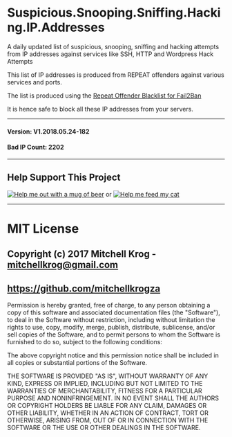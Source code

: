 # Suspicious.Snooping.Sniffing.Hacking.IP.Addresses

A daily updated list of suspicious, snooping, sniffing and hacking attempts from IP addresses against services like SSH, HTTP and Wordpress Hack Attempts

This list of IP addresses is produced from REPEAT offenders against various services and ports. 

The list is produced using the [Repeat Offender Blacklist for Fail2Ban](https://github.com/mitchellkrogza/Fail2Ban-Blacklist-JAIL-for-Repeat-Offenders-with-Perma-Extended-Banning)

It is hence safe to block all these IP addresses from your servers.

_______________
#### Version: V1.2018.05.24-182
#### Bad IP Count: 2202
____________________

## Help Support This Project 

[![Help me out with a mug of beer](https://img.shields.io/badge/Help%20-%20me%20out%20with%20a%20mug%20of%20%F0%9F%8D%BA-blue.svg)](https://paypal.me/mitchellkrog/) or [![Help me feed my cat](https://img.shields.io/badge/Help%20-%20me%20feed%20my%20hungry%20cat%20%F0%9F%98%B8-blue.svg)](https://paypal.me/mitchellkrog/)

************************************************
# MIT License

## Copyright (c) 2017 Mitchell Krog - mitchellkrog@gmail.com
## https://github.com/mitchellkrogza

Permission is hereby granted, free of charge, to any person obtaining a copy
of this software and associated documentation files (the "Software"), to deal
in the Software without restriction, including without limitation the rights
to use, copy, modify, merge, publish, distribute, sublicense, and/or sell
copies of the Software, and to permit persons to whom the Software is
furnished to do so, subject to the following conditions:

The above copyright notice and this permission notice shall be included in all
copies or substantial portions of the Software.

THE SOFTWARE IS PROVIDED "AS IS", WITHOUT WARRANTY OF ANY KIND, EXPRESS OR
IMPLIED, INCLUDING BUT NOT LIMITED TO THE WARRANTIES OF MERCHANTABILITY,
FITNESS FOR A PARTICULAR PURPOSE AND NONINFRINGEMENT. IN NO EVENT SHALL THE
AUTHORS OR COPYRIGHT HOLDERS BE LIABLE FOR ANY CLAIM, DAMAGES OR OTHER
LIABILITY, WHETHER IN AN ACTION OF CONTRACT, TORT OR OTHERWISE, ARISING FROM,
OUT OF OR IN CONNECTION WITH THE SOFTWARE OR THE USE OR OTHER DEALINGS IN THE
SOFTWARE.

